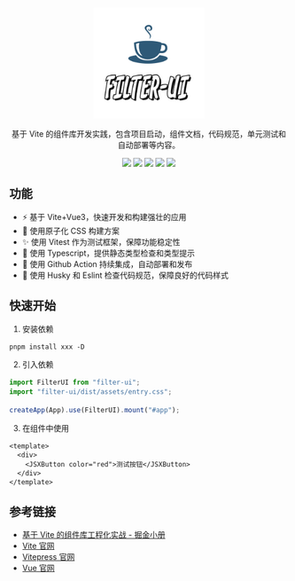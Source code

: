 <br/>

<p align="center">
  <img src="https://github.com/lhp96/filter-ui/blob/main/assets/Filter-UI-Logo.png" alt="Filter-UI" style="width:200px;"/>
</p>

<p align="center">
基于 Vite 的组件库开发实践，包含项目启动，组件文档，代码规范，单元测试和自动部署等内容。
</p>

<p align="center">
  <img src="https://img.shields.io/npm/l/booker-ui" />
  <img src="https://img.shields.io/bundlephobia/min/booker-ui" />
  <img src="https://img.shields.io/github/workflow/status/juetan/vite-ui-practice/CI?label=test" />
  <img src="https://img.shields.io/github/workflow/status/juetan/vite-ui-practice/Publish%20Booker-UI%20To%20Npm" />
  <img src="https://img.shields.io/npm/v/booker-ui" />
</p>

## 功能

- ⚡ 基于 Vite+Vue3，快速开发和构建强壮的应用
- 🎨 使用原子化 CSS 构建方案
- ✨ 使用 Vitest 作为测试框架，保障功能稳定性
- 🔖 使用 Typescript，提供静态类型检查和类型提示
- 💎 使用 Github Action 持续集成，自动部署和发布
- 🎲 使用 Husky 和 Eslint 检查代码规范，保障良好的代码样式

## 快速开始

1. 安装依赖

```
pnpm install xxx -D
```

2. 引入依赖

```ts
import FilterUI from "filter-ui";
import "filter-ui/dist/assets/entry.css";

createApp(App).use(FilterUI).mount("#app");
```

3. 在组件中使用

```vue
<template>
  <div>
    <JSXButton color="red">测试按钮</JSXButton>
  </div>
</template>
```

## 参考链接

- [基于 Vite 的组件库工程化实战 - 掘金小册](https://juejin.cn/book/7117582869358182403)
- [Vite 官网](https://vitejs.dev/)
- [Vitepress 官网](https://vitepress.vuejs.org)
- [Vue 官网](https://vuejs.org/)

